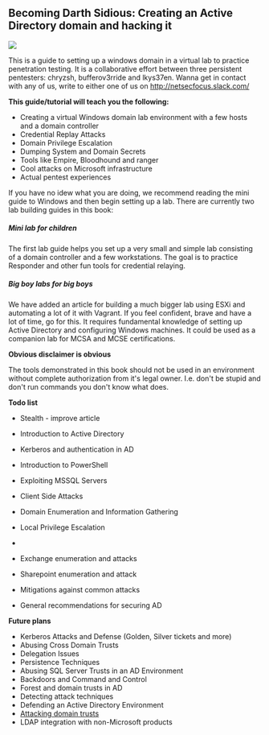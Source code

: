 ## Becoming Darth Sidious: Creating an Active Directory domain and hacking it

![](http://assets1.ignimgs.com/2015/05/27/lightsabersjpg-b61171_1280w.jpg)

This is a guide to setting up a windows domain in a virtual lab to practice penetration testing. It is a collaborative effort between three persistent pentesters: chryzsh, bufferov3rride and lkys37en. Wanna get in contact with any of us, write to either one of us on http://netsecfocus.slack.com/

**This guide/tutorial will teach you the following:**

* Creating a virtual Windows domain lab environment with a few hosts and a domain controller
* Credential Replay Attacks
* Domain Privilege Escalation
* Dumping System and Domain Secrets
* Tools like Empire, Bloodhound and ranger
* Cool attacks on Microsoft infrastructure
* Actual pentest experiences


If you have no idew what you are doing, we recommend reading the mini guide to Windows and then begin setting up a lab. There are currently two lab building guides in this book:

##### Mini lab for children
The first lab guide helps you set up a very small and simple lab consisting of a domain controller and a few workstations. The goal is to practice Responder and other fun tools for credential relaying.

##### Big boy labs for big boys
We have added an article for building a much bigger lab using ESXi and automating a lot of it with Vagrant. If you feel confident, brave and have a lot of time, go for this. It requires fundamental knowledge of setting up Active Directory and configuring Windows machines. It could be used as a companion lab for MCSA and MCSE certifications.


**Obvious disclaimer is obvious**

The tools demonstrated in this book should not be used in an environment without complete authorization from it's legal owner. I.e. don't be stupid and don't run commands you don't know what does.

**Todo list**

* Stealth - improve article

* Introduction to Active Directory
* Kerberos and authentication in AD
* Introduction to PowerShell
* Exploiting MSSQL Servers
* Client Side Attacks
* Domain Enumeration and Information Gathering
* Local Privilege Escalation
* 
* Exchange enumeration and attacks
* Sharepoint enumeration and attack
* Mitigations against common attacks
* General recommendations for securing AD

**Future plans**



* Kerberos Attacks and Defense \(Golden, Silver tickets and more\)
* Abusing Cross Domain Trusts
* Delegation Issues
* Persistence Techniques
* Abusing SQL Server Trusts in an AD Environment
* Backdoors and Command and Control
* Forest and domain trusts in AD
* Detecting attack techniques
* Defending an Active Directory Environment
* [Attacking domain trusts](http://www.harmj0y.net/blog/redteaming/a-guide-to-attacking-domain-trusts/)
* LDAP integration with non-Microsoft products



